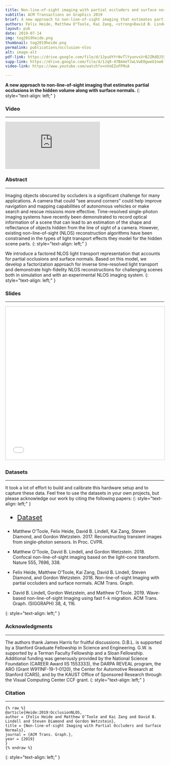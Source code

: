 ```yaml
---
title: Non-line-of-sight imaging with partial occluders and surface normals 
subtitle: ACM Transactions on Graphics 2019 
brief: A new approach to non-line-of-sight imaging that estimates partial occlusions in the hidden volume along with surface normals.
authors: Felix Heide, Matthew O"Toole, Kai Zang, <strong>David B. Lindell</strong>, Steven Diamond, Gordon Wetzstein 
layout: pub 
date: 2019-07-14
img: tog2019heide.png
thumbnail: tog2019heide.png
permalink: publications/occlusion-nlos
alt: image-alt
pdf-link: https://drive.google.com/file/d/1JpuUYYrNvTlYyunvsVrBJZRdDJ5SVEed/view 
supp-link: https://drive.google.com/file/d/1Jq9-47B44eTJwLVwE0gweU1nw6lqB1kz/view
video-link: https://www.youtube.com/watch?v=nVoEZuFFMzA

---
```


**A new approach to non-line-of-sight imaging that estimates partial occlusions in the hidden volume along with surface normals.**
{: style="text-align: left;" }


### Video
- - -
<div class="embed-responsive embed-responsive-16by9">
<iframe class="embed-responsive-item" src="https://www.youtube.com/embed/nVoEZuFFMzA" frameborder="0" allow="accelerometer; autoplay; encrypted-media; gyroscope; picture-in-picture" allowfullscreen></iframe>
</div>

### Abstract
- - -
Imaging objects obscured by occluders is a significant challenge for many applications. A camera that could “see around corners” could help improve navigation and mapping capabilities of autonomous vehicles or make search and rescue missions more effective. Time-resolved single-photon imaging systems have recently been demonstrated to record optical information of a scene that can lead to an estimation of the shape and reflectance of objects hidden from the line of sight of a camera. However, existing non-line-of-sight (NLOS) reconstruction algorithms have been constrained in the types of light transport effects they model for the hidden scene parts.
{: style="text-align: left;" }

We introduce a factored NLOS light transport representation that accounts for partial occlusions and surface normals. Based on this model, we develop a factorization approach for inverse time-resolved light transport and demonstrate high-fidelity NLOS reconstructions for challenging scenes both in simulation and with an experimental NLOS imaging system.
{: style="text-align: left;" }

### Slides
- - -
<iframe src="//www.slideshare.net/slideshow/embed_code/key/t2MyzgkClBKJD8" width="595" height="485" frameborder="0" marginwidth="0" marginheight="0" scrolling="no" style="border:1px solid #CCC; border-width:1px; margin-bottom:5px; max-width: 100%;"  allowfullscreen> </iframe> 

### Datasets
- - -
It took a lot of effort to build and calibrate this hardware setup and to capture these data. Feel free to use the datasets in your own projects, but please acknowledge our work by citing the following papers:
{: style="text-align: left;" }

<ul class="list-inline" style="font-size: 22px;">
<li><a href="https://drive.google.com/file/d/1rIfzyJBT_EMeuP3d5yvouSVBnjCs4TCA/view">Dataset</a></li>
</ul>

<ul>
<li> <p> Matthew O’Toole, Felix Heide, David B. Lindell, Kai Zang, Steven Diamond, and Gordon Wetzstein. 2017. Reconstructing transient images from single-photon sensors. In Proc. CVPR. </p> </li>
<li> <p> Matthew O’Toole, David B. Lindell, and Gordon Wetzstein. 2018. Confocal non-line-of-sight imaging based on the light-cone transform. Nature 555, 7696, 338. </p></li>
<li><p> Felix Heide, Matthew O’Toole, Kai Zang, David B. Lindell, Steven Diamond, and Gordon Wetzstein. 2018. Non-line-of-sight Imaging with partial occluders and surface normals. ACM Trans. Graph.  </p></li>
<li><p> David B. Lindell, Gordon Wetzstein, and Matthew O’Toole. 2019. Wave-based non-line-of-sight Imaging using fast f−k migration. ACM Trans. Graph. (SIGGRAPH) 38, 4, 116.</p></li>
</ul>
{: style="text-align: left;" }

### Acknowledgments
- - -
The authors thank James Harris for fruitful discussions. D.B.L. is supported by a Stanford Graduate Fellowship in Science and Engineering. G.W. is supported by a Terman Faculty Fellowship and a Sloan Fellowship. Additional funding was generously provided by the National Science Foundation (CAREER Award IIS 1553333), the DARPA REVEAL program, the ARO (Grant W911NF-19-1-0120), the Center for Automotive Research at Stanford (CARS), and by the KAUST Office of Sponsored Research through the Visual Computing Center CCF grant.
{: style="text-align: left;" }

### Citation
- - -
```
{% raw %}
@article{Heide:2019:OcclusionNLOS,
author = {Felix Heide and Matthew O’Toole and Kai Zang and David B. Lindell and Steven Diamond and Gordon Wetzstein},
title = {Non-line-of-sight Imaging with Partial Occluders and Surface Normals},
journal = {ACM Trans. Graph.},
year = {2019}
}
{% endraw %}
```
{: style="text-align: left;" }


